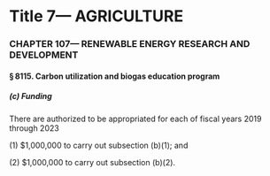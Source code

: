 
# Title 7— AGRICULTURE
### CHAPTER 107— RENEWABLE ENERGY RESEARCH AND DEVELOPMENT
#### § 8115. Carbon utilization and biogas education program
##### (c) Funding

There are authorized to be appropriated for each of fiscal years 2019 through 2023

(1) $1,000,000 to carry out subsection (b)(1); and

(2) $1,000,000 to carry out subsection (b)(2).
